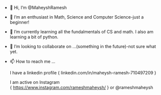 - 👋 Hi, I’m @MaheyshRamesh
- 👀 I’m an enthusiast in Math, Science and Computer Science-just a beginner! 
- 🌱 I’m currently learning all the fundalmentals of CS and math. I also am learning a bit of python. 
- 💞️ I’m looking to collaborate on ...(something in the future)-not sure what yet. 
- 📫 How to reach me ...

  I have a linkedin profile 
  { linkedin.com/in/maheysh-ramesh-710497209 } 
  
  
  I am active on Instagram  
  { https://www.instagram.com/rameshmaheysh/ } or @rameshmaheysh 
  

<!---
MaheyshRamesh/MaheyshRamesh is a ✨ special ✨ repository because its `README.md` (this file) appears on your GitHub profile.
You can click the Preview link to take a look at your changes.
--->
